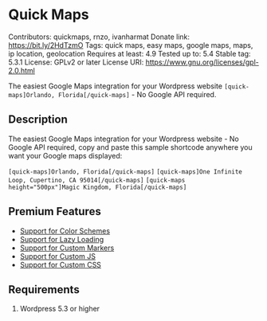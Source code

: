 # Quick Maps
Contributors: quickmaps, rnzo, ivanharmat
Donate link: https://bit.ly/2HdTzmO
Tags: quick maps, easy maps, google maps, maps, ip location, geolocation
Requires at least: 4.9
Tested up to: 5.4
Stable tag: 5.3.1
License: GPLv2 or later
License URI: https://www.gnu.org/licenses/gpl-2.0.html

The easiest Google Maps integration for your Wordpress website `[quick-maps]Orlando, Florida[/quick-maps]` - No Google API required.

## Description

The easiest Google Maps integration for your Wordpress website - No Google API required, copy and paste this sample shortcode anywhere you want your Google maps displayed:

`[quick-maps]Orlando, Florida[/quick-maps]`
`[quick-maps]One Infinite Loop, Cupertino, CA 95014[/quick-maps]`
`[quick-maps height="500px"]Magic Kingdom, Florida[/quick-maps]`




## Premium Features 

* [Support for Color Schemes](https://quickmaps.io)
* [Support for Lazy Loading](https://quickmaps.io)
* [Support for Custom Markers](https://quickmaps.io)
* [Support for Custom JS](https://quickmaps.io)
* [Support for Custom CSS](https://quickmaps.io)

## Requirements 

1. Wordpress 5.3 or higher